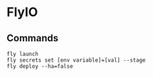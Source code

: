 # FlyIO

## Commands

```
fly launch
fly secrets set [env variable]=[val] --stage
fly deploy --ha=false
```
